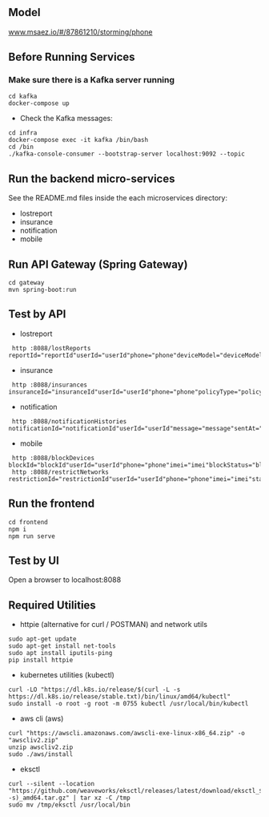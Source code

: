 # 

## Model
www.msaez.io/#/87861210/storming/phone

## Before Running Services
### Make sure there is a Kafka server running
```
cd kafka
docker-compose up
```
- Check the Kafka messages:
```
cd infra
docker-compose exec -it kafka /bin/bash
cd /bin
./kafka-console-consumer --bootstrap-server localhost:9092 --topic
```

## Run the backend micro-services
See the README.md files inside the each microservices directory:

- lostreport
- insurance
- notification
- mobile


## Run API Gateway (Spring Gateway)
```
cd gateway
mvn spring-boot:run
```

## Test by API
- lostreport
```
 http :8088/lostReports reportId="reportId"userId="userId"phone="phone"deviceModel="deviceModel"lostDate="lostDate"status="status"
```
- insurance
```
 http :8088/insurances insuranceId="insuranceId"userId="userId"phone="phone"policyType="policyType"claimStatus="claimStatus"
```
- notification
```
 http :8088/notificationHistories notificationId="notificationId"userId="userId"message="message"sentAt="sentAt"status="status"
```
- mobile
```
 http :8088/blockDevices blockId="blockId"userId="userId"phone="phone"imei="imei"blockStatus="blockStatus"blockAt="blockAt"
 http :8088/restrictNetworks restrictionId="restrictionId"userId="userId"phone="phone"imei="imei"status="status"restrictedAt="restrictedAt"
```


## Run the frontend
```
cd frontend
npm i
npm run serve
```

## Test by UI
Open a browser to localhost:8088

## Required Utilities

- httpie (alternative for curl / POSTMAN) and network utils
```
sudo apt-get update
sudo apt-get install net-tools
sudo apt install iputils-ping
pip install httpie
```

- kubernetes utilities (kubectl)
```
curl -LO "https://dl.k8s.io/release/$(curl -L -s https://dl.k8s.io/release/stable.txt)/bin/linux/amd64/kubectl"
sudo install -o root -g root -m 0755 kubectl /usr/local/bin/kubectl
```

- aws cli (aws)
```
curl "https://awscli.amazonaws.com/awscli-exe-linux-x86_64.zip" -o "awscliv2.zip"
unzip awscliv2.zip
sudo ./aws/install
```

- eksctl 
```
curl --silent --location "https://github.com/weaveworks/eksctl/releases/latest/download/eksctl_$(uname -s)_amd64.tar.gz" | tar xz -C /tmp
sudo mv /tmp/eksctl /usr/local/bin
```
